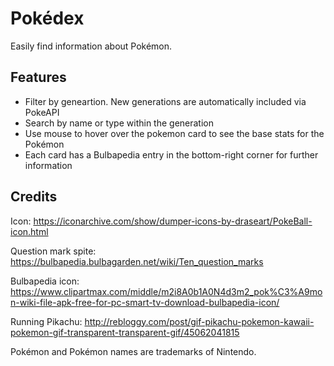 # Pokédex
Easily find information about Pokémon.

## Features
- Filter by geneartion. New generations are automatically included via PokeAPI
- Search by name or type within the generation
- Use mouse to hover over the pokemon card to see the base stats for the Pokémon
- Each card has a Bulbapedia entry in the bottom-right corner for further information

## Credits

Icon: https://iconarchive.com/show/dumper-icons-by-draseart/PokeBall-icon.html

Question mark spite: https://bulbapedia.bulbagarden.net/wiki/Ten_question_marks

Bulbapedia icon: https://www.clipartmax.com/middle/m2i8A0b1A0N4d3m2_pok%C3%A9mon-wiki-file-apk-free-for-pc-smart-tv-download-bulbapedia-icon/

Running Pikachu: http://rebloggy.com/post/gif-pikachu-pokemon-kawaii-pokemon-gif-transparent-transparent-gif/45062041815

Pokémon and Pokémon names are trademarks of Nintendo.
